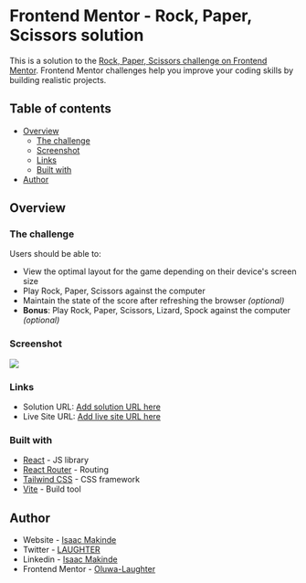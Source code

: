 # Frontend Mentor - Rock, Paper, Scissors solution

This is a solution to the [Rock, Paper, Scissors challenge on Frontend Mentor](https://www.frontendmentor.io/challenges/rock-paper-scissors-game-pTgwgvgH). Frontend Mentor challenges help you improve your coding skills by building realistic projects.

## Table of contents

- [Overview](#overview)
  - [The challenge](#the-challenge)
  - [Screenshot](#screenshot)
  - [Links](#links)
  - [Built with](#built-with)
- [Author](#author)

## Overview

### The challenge

Users should be able to:

- View the optimal layout for the game depending on their device's screen size
- Play Rock, Paper, Scissors against the computer
- Maintain the state of the score after refreshing the browser _(optional)_
- **Bonus**: Play Rock, Paper, Scissors, Lizard, Spock against the computer _(optional)_

### Screenshot

![](./screenshot.jpg)

### Links

- Solution URL: [Add solution URL here](https://your-solution-url.com)
- Live Site URL: [Add live site URL here](https://your-live-site-url.com)

### Built with

- [React](https://reactjs.org/) - JS library
- [React Router](https://reactrouter.com/) - Routing
- [Tailwind CSS](https://tailwindcss.com/) - CSS framework
- [Vite](https://vitejs.dev/) - Build tool

## Author

- Website - [Isaac Makinde](https://isaacmakinde.vercel.app/)
- Twitter - [LAUGHTER](https://www.twitter.com/isaacmakinde_)
- Linkedin - [Isaac Makinde](https://www.linkedin.com/in/isaacmakinde/)
- Frontend Mentor - [Oluwa-Laughter](https://www.frontendmentor.io/profile/Oluwa-Laughter)
